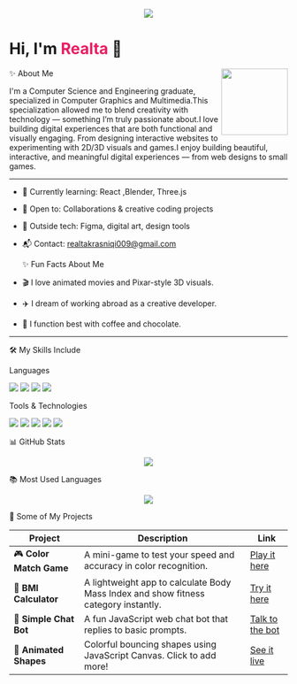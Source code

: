 <p align="center">
  <img src="https://readme-typing-svg.herokuapp.com?font=Fira+Code&duration=3000&pause=1000&color=E91E63&center=true&width=500&lines=Hi%2C+I'm+Realta+👋;Creative+Mind+%7C+Code+Lover+💡;Designing+Webs+%26+Building+Dreams+🌐;Powered+by+Coffee+%26+Imagination+☕🎨" />
</p>




<h1>Hi, I'm <span style="color:#e91e63;">Realta </span> 👋</h1>
<img align="right" src="https://i.pinimg.com/originals/82/0d/43/820d430a62d360cf71c4a46f1d305f9c.gif" width="120"/>

✨ About Me

I'm a Computer Science and Engineering graduate, specialized in Computer Graphics and Multimedia.This specialization allowed me to blend creativity with technology — something I’m truly passionate about.I love building digital experiences that are both functional and visually engaging. From designing interactive websites to experimenting with 2D/3D visuals and games.I enjoy building beautiful, interactive, and meaningful digital experiences — from web designs to small games.



---
- 🌱 Currently learning: React ,Blender, Three.js
- 🤝 Open to: Collaborations & creative coding projects
- 🎨 Outside tech: Figma, digital art, design tools
- 📬 Contact: realtakrasniqi009@gmail.com



  ✨ Fun Facts About Me

- 🎬 I love animated movies and Pixar-style 3D visuals.  
- ✈️ I dream of working abroad as a creative developer.  
- 🍫 I function best with coffee and chocolate.


---
🛠 My Skills Include

 Languages
<p>
  <img src="https://img.shields.io/badge/HTML5-E34F26?style=for-the-badge&logo=html5&logoColor=white" /> 
  <img src="https://img.shields.io/badge/CSS3-1572B6?style=for-the-badge&logo=css3&logoColor=white" />
  <img src="https://img.shields.io/badge/JavaScript-F7DF1E?style=for-the-badge&logo=javascript&logoColor=black" />
  <img src="https://img.shields.io/badge/C%23-239120?style=for-the-badge&logo=c-sharp&logoColor=white" />
</p>

 Tools & Technologies
<p>
  <img src="https://img.shields.io/badge/VS Code-007ACC?style=for-the-badge&logo=visualstudiocode&logoColor=white" />
  <img src="https://img.shields.io/badge/Git-F05032?style=for-the-badge&logo=git&logoColor=white" />
  <img src="https://img.shields.io/badge/GitHub-181717?style=for-the-badge&logo=github&logoColor=white" />
  <img src="https://img.shields.io/badge/Trello-0052CC?style=for-the-badge&logo=trello&logoColor=white" />
  <img src="https://img.shields.io/badge/Notion-000000?style=for-the-badge&logo=notion&logoColor=white" />
</p
---

📊 GitHub Stats


<p align="center">
  <img src="https://github-readme-stats.vercel.app/api?username=realta-alta&show_icons=true&theme=radical" />
</p>

 📚 Most Used Languages

<p align="center"> 
  <img src="https://github-readme-stats.vercel.app/api/top-langs/?username=realta-alta&layout=compact&theme=radical" />
</p>


 🚀 Some of My Projects

| Project | Description | Link |
|--------|-------------|------|
| 🎮 **Color Match Game** | A mini-game to test your speed and accuracy in color recognition. | [Play it here](https://realta-alta.github.io/loja-ngjyra/) |
| 💪 **BMI Calculator** | A lightweight app to calculate Body Mass Index and show fitness category instantly. | [Try it here](https://realta-alta.github.io/BMI-Calculator/) |
| 🤖 **Simple Chat Bot** | A fun JavaScript web chat bot that replies to basic prompts. | [Talk to the bot](https://realta-alta.github.io/simple-chatbot/) |
| 🎨 **Animated Shapes** | Colorful bouncing shapes using JavaScript Canvas. Click to add more! | [See it live](https://realta-alta.github.io/Animated-Shapes-/) |

 


